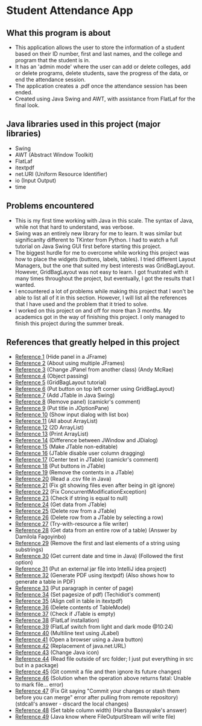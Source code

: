# Student Attendance App

## What this program is about
- This application allows the user to store the information of a student based on their ID number, first and last names, and the college and program that the student is in.
- It has an 'admin mode' where the user can add or delete colleges, add or delete programs, delete students, save the progress of the data, or end the attendance session.
- The application creates a .pdf once the attendance session has been ended.
- Created using Java Swing and AWT, with assistance from FlatLaf for the final look.

## Java libraries used in this project (major libraries)
- Swing
- AWT (Abstract Window Toolkit)
- FlatLaf
- itextpdf
- net.URI (Uniform Resource Identifier)
- io (Input Output)
- time

## Problems encountered
- This is my first time working with Java in this scale. The syntax of Java, while not that hard to understand, was verbose.
- Swing was an entirely new library for me to learn. It was similar but significanlty different to TKinter from Python. I had to watch a full tutorial on Java Swing GUI first before starting this project.
- The biggest hurdle for me to overcome while working this project was how to place the widgets (buttons, labels, tables). I tried different Layout Managers, but the one that suited my best interests was GridBagLayout. However, GridBagLayout was not easy to learn. I got frustrated with it many times throughout the project, but eventually, I got the results that I wanted.
- I encountered a lot of problems while making this project that I won't be able to list all of it in this section. However, I will list all the references that I have used and the problem that it tried to solve.
- I worked on this project on and off for more than 3 months. My academics got in the way of finishing this project. I only managed to finish this project during the summer break.

## References that greatly helped in this project
- [Reference 1](https://stackoverflow.com/questions/4286759/how-to-show-hide-jpanels-in-a-jframe) (Hide panel in a JFrame)
- [Reference 2](https://stackoverflow.com/questions/9554636/the-use-of-multiple-jframes-good-or-bad-practice) (About using multiple JFrames)
- [Reference 3](https://stackoverflow.com/questions/46510996/how-can-i-change-the-jpanel-from-another-class) (Change JPanel from another class) (Andy McRae)
- [Reference 4](https://www.youtube.com/watch?v=nRJWltqX4UY) (Object passing)
- [Reference 5](https://www.youtube.com/watch?v=g2vDARb7gx) (GridBagLayout tutorial)
- [Reference 6](https://stackoverflow.com/questions/6364280/starting-gridbaglayout-from-top-left-corner-in-java-swing) (Put button on top left corner using GridBagLayout)
- [Reference 7](https://www.youtube.com/watch?v=pybU3E-eKfw) (Add JTable in Java Swing)
- [Reference 8](https://stackoverflow.com/questions/2501861/how-can-i-remove-a-jpanel-from-a-jframe) (Remove panel) (camickr's comment)
- [Reference 9](https://stackoverflow.com/questions/8796871/custom-title-on-joptionpane-message-dialog) (Put title in JOptionPane)
- [Reference 10](https://www.tutorialspoint.com/swingexamples/show_input_dialog_list.htm) (Show input dialog with list box)
- [Reference 11](https://docs.oracle.com/javase/8/docs/api/java/util/ArrayList.htm) (All about ArrayList)
- [Reference 12](https://www.geeksforgeeks.org/arraylist-of-arraylist-in-java/) (2D ArrayList)
- [Reference 13](https://stackoverflow.com/questions/9265719/print-arraylist) (Print ArrayList)
- [Reference 14](https://stackoverflow.com/questions/2054347/show-jframe-but-not-show-title-bar-on-task-bar) (Difference between JWindow and JDialog)
- [Reference 15](https://stackoverflow.com/questions/1990817/how-to-make-a-jtable-non-editable) (Make JTable non-editable)
- [Reference 16](https://stackoverflow.com/questions/17641123/jtable-disable-user-column-dragging) (JTable disable user column dragging)
- [Reference 17](https://stackoverflow.com/questions/7433602/how-to-center-in-jtable-cell-a-value) (Center text in JTable) (camickr's comment)
- [Reference 18](https://www.youtube.com/watch?v=3LiSHPqbui) (Put buttons in JTable)
- [Reference 19](https://stackoverflow.com/questions/4577792/how-to-clear-jtable) (Remove the contents in a JTable)
- [Reference 20](https://www.youtube.com/watch?v=zKDmzKaAQro) (Read a .csv file in Java)
- [Reference 21](https://stackoverflow.com/questions/9750606/git-still-shows-files-as-modified-after-adding-to-gitignore) (Fix git showing files even after being in git ignore)
- [Reference 22](https://stackoverflow.com/questions/17067626/java-arraylist-and-exception-in-thread-awt-eventqueue-0-java-util-concurrentm#comment24682378_17067685) (Fix ConcurrentModificationException)
- [Reference 23](https://stackoverflow.com/questions/2601978/how-to-check-if-my-string-is-equal-to-null) (Check if string is equal to null)
- [Reference 24](https://stackoverflow.com/questions/11812142/how-to-get-data-from-a-jtable) (Get data from JTable)
- [Reference 25](https://www.tutorialspoint.com/how-can-we-remove-a-selected-row-from-a-jtable-in-java) (Delete row from a JTable)
- [Reference 26](https://www.youtube.com/watch?v=OsgX1grOJZA&t=153s) (Delete row from a JTable by selecting a row)
- [Reference 27](https://stackoverflow.com/questions/63464341/is-it-good-practice-to-try-with-resource-a-file-writer) (Try-with-resource a file writer)
- [Reference 28](https://stackoverflow.com/questions/29345792/java-jtable-getting-the-data-of-the-selected-row)  (Get data from an entire row of a table) (Answer by Damilola Fagoyinbo)
- [Reference 29](https://stackoverflow.com/questions/4503656/java-removing-first-character-of-a-string) (Remove the first and last elements of a string using substrings)
- [Reference 30](https://www.javatpoint.com/java-get-current-date) (Get current date and time in Java) (Followed the first option)
- [Reference 31](https://www.geeksforgeeks.org/how-to-add-external-jar-file-to-an-intellij-idea-project/) (Put an external jar file into IntelliJ idea project)
- [Reference 32](https://www.youtube.com/watch?v=Zg7lS5sPN0M) (Generate PDF using itextpdf) (Also shows how to generate a table in PDF)
- [Reference 33](https://stackoverflow.com/questions/14373269/align-paragraph-at-the-center-of-the-page) (Put paragraph in center of page)
- [Reference 34](https://stackoverflow.com/questions/6922959/how-to-add-new-fonts-to-itext-using-java) (Set pagesize of pdf) (Techidiot's comment)
- [Reference 35](https://stackoverflow.com/questions/43425798/align-cell-in-itextpdf-java) (Align cell in table in itextpdf)
- [Reference 36](https://stackoverflow.com/questions/4577792/how-to-clear-jtable) (Delete contents of TableModel)
- [Reference 37](https://stackoverflow.com/questions/30603531/how-to-know-if-a-jtable-is-empty) (Check if JTable is empty)
- [Reference 38](https://www.youtube.com/watch?v=Dqlwr3uIeVM) (FlatLaf installation)
- [Reference 39](https://www.youtube.com/watch?v=52zIj2Yeqiw) (FlatLaf switch from light and dark mode @10:24)
- [Reference 40](https://stackoverflow.com/questions/685521/multiline-text-in-jlabel) (Multiline text using JLabel)
- [Reference 41](https://stackoverflow.com/questions/10967451/open-a-link-in-browser-with-java-button) (Open a browser using a Java button)
- [Reference 42](https://stackoverflow.com/questions/8953266/replacement-for-java-net-url) (Replacement of java.net.URL)
- [Reference 43](https://www.youtube.com/watch?v=1izvzUbUF-c&t=215s) (Change Java icon)
- [Reference 44](https://mkyong.com/java/java-read-a-file-from-resources-folder/) (Read file outside of src folder; I just put everything in src but in a package)
- [Reference 45](https://stackoverflow.com/questions/3319479/can-i-git-commit-a-file-and-ignore-its-content-changes) (Git commit a file and then ignore its future changes)
- [Reference 46](https://stackoverflow.com/questions/12920652/git-update-index-assume-unchanged-returns-fatal-unable-to-mark-file) (Solution when the operation above returns fatal: Unable to mark file... error)
- [Reference 47](https://stackoverflow.com/questions/15745045/how-do-i-resolve-git-saying-commit-your-changes-or-stash-them-before-you-can-me)  (Fix Git saying "Commit your changes or stash them before you can merge" error after pulling from remote repository) (stdcall's answer - discard the local changes)
- [Reference 48](https://stackoverflow.com/questions/953972/java-jtable-setting-column-width) (Set table column width) (Harsha Basnayake's answer)
- [Reference 49](https://stackoverflow.com/questions/19158169/how-to-know-where-fileoutputstream-will-write-file) (Java know where FileOutputStream will write file)
